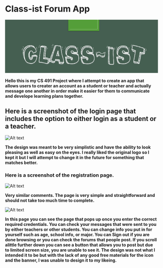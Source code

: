 # Class-ist Forum App

![Alt text](https://github.com/ShazadaHKhan/CS-491-Project/blob/master/Icon.png)

**Hello this is my CS 491 Project where I attempt to create an app that allows users to creater an account as a student or teacher and actually message one another in order make it easier for them to communicate and develope learning plans together.**

## Here is a screenshot of the login page that includes the option to either login as a student or a teacher.

![Alt text](https://i.imgur.com/mqcQ7SN.png)

**The design was meant to be very simplistic and have the ability to look pleasing as well as easy on the eyes. I really liked the original logo so I kept it but I will attempt to change it in the future for something that matches better.**


### Here is a screenshot of the registration page.

![Alt text](https://i.imgur.com/pw29ylZ.png)

**Very similar comments. The page is very simple and straightforward and should not take too much time to complete.**

![Alt text](https://i.imgur.com/OFrIKmV.png)

**In this page you can see the page that pops up once you enter the correct required credentials. You can check your messages that were sent to you by either teachers or other students. You can change info you put in for yourself such as age, school info, or major. You can Sign out if you are done browsing or you can check the forums that people post. If you scroll alittle further down you can see a button that allows you to post but due to limited screen size, you are unable to see it. The design was not what I intended it to be but with the lack of any good free materials for the icon and the banner, I was unable to design it to my likeing.**






